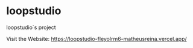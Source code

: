 # loopstudio
loopstudio`s project

Visit the Website: 
https://loopstudio-fleyolrm6-matheusreina.vercel.app/
